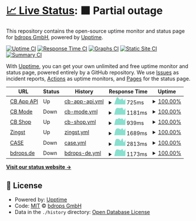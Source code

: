 # [📈 Live Status](https://bdrops-GmbH.github.io/upptime): <!--live status--> **🟧 Partial outage**

This repository contains the open-source uptime monitor and status page for [bdrops GmbH](https://bdrops.de), powered by [Upptime](https://github.com/upptime/upptime).

[![Uptime CI](https://github.com/koj-co/upptime/workflows/Uptime%20CI/badge.svg)](https://github.com/koj-co/upptime/actions?query=workflow%3A%22Uptime+CI%22)
[![Response Time CI](https://github.com/koj-co/upptime/workflows/Response%20Time%20CI/badge.svg)](https://github.com/koj-co/upptime/actions?query=workflow%3A%22Response+Time+CI%22)
[![Graphs CI](https://github.com/koj-co/upptime/workflows/Graphs%20CI/badge.svg)](https://github.com/koj-co/upptime/actions?query=workflow%3A%22Graphs+CI%22)
[![Static Site CI](https://github.com/koj-co/upptime/workflows/Static%20Site%20CI/badge.svg)](https://github.com/koj-co/upptime/actions?query=workflow%3A%22Static+Site+CI%22)
[![Summary CI](https://github.com/koj-co/upptime/workflows/Summary%20CI/badge.svg)](https://github.com/koj-co/upptime/actions?query=workflow%3A%22Summary+CI%22)

With [Upptime](https://upptime.js.org), you can get your own unlimited and free uptime monitor and status page, powered entirely by a GitHub repository. We use [Issues](https://github.com/bdrops-GmbH/upptime/issues) as incident reports, [Actions](https://github.com/bdrops-GmbH/upptime/actions) as uptime monitors, and [Pages](https://bdrops-GmbH.github.io/upptime) for the status page.

<!--start: status pages-->
<!-- This summary is generated by Upptime (https://github.com/upptime/upptime) -->
<!-- Do not edit this manually, your changes will be overwritten -->
<!-- prettier-ignore -->
| URL | Status | History | Response Time | Uptime |
| --- | ------ | ------- | ------------- | ------ |
| <img alt="" src="https://favicons.githubusercontent.com/app.cbmode.de" height="13"> [CB App API](https://app.cbmode.de/app/tiles) | Up | [cb-app-api.yml](https://github.com/bdrops-GmbH/upptime/commits/HEAD/history/cb-app-api.yml) | <details><summary><img alt="Response time graph" src="./graphs/cb-app-api/response-time-week.png" height="20"> 725ms</summary><br><a href="https://upptime.bdrops.space/history/cb-app-api"><img alt="Response time 756" src="https://img.shields.io/endpoint?url=https%3A%2F%2Fraw.githubusercontent.com%2Fbdrops-GmbH%2Fupptime%2FHEAD%2Fapi%2Fcb-app-api%2Fresponse-time.json"></a><br><a href="https://upptime.bdrops.space/history/cb-app-api"><img alt="24-hour response time 755" src="https://img.shields.io/endpoint?url=https%3A%2F%2Fraw.githubusercontent.com%2Fbdrops-GmbH%2Fupptime%2FHEAD%2Fapi%2Fcb-app-api%2Fresponse-time-day.json"></a><br><a href="https://upptime.bdrops.space/history/cb-app-api"><img alt="7-day response time 725" src="https://img.shields.io/endpoint?url=https%3A%2F%2Fraw.githubusercontent.com%2Fbdrops-GmbH%2Fupptime%2FHEAD%2Fapi%2Fcb-app-api%2Fresponse-time-week.json"></a><br><a href="https://upptime.bdrops.space/history/cb-app-api"><img alt="30-day response time 639" src="https://img.shields.io/endpoint?url=https%3A%2F%2Fraw.githubusercontent.com%2Fbdrops-GmbH%2Fupptime%2FHEAD%2Fapi%2Fcb-app-api%2Fresponse-time-month.json"></a><br><a href="https://upptime.bdrops.space/history/cb-app-api"><img alt="1-year response time 742" src="https://img.shields.io/endpoint?url=https%3A%2F%2Fraw.githubusercontent.com%2Fbdrops-GmbH%2Fupptime%2FHEAD%2Fapi%2Fcb-app-api%2Fresponse-time-year.json"></a></details> | <details><summary><a href="https://upptime.bdrops.space/history/cb-app-api">100.00%</a></summary><a href="https://upptime.bdrops.space/history/cb-app-api"><img alt="All-time uptime 99.99%" src="https://img.shields.io/endpoint?url=https%3A%2F%2Fraw.githubusercontent.com%2Fbdrops-GmbH%2Fupptime%2FHEAD%2Fapi%2Fcb-app-api%2Fuptime.json"></a><br><a href="https://upptime.bdrops.space/history/cb-app-api"><img alt="24-hour uptime 100.00%" src="https://img.shields.io/endpoint?url=https%3A%2F%2Fraw.githubusercontent.com%2Fbdrops-GmbH%2Fupptime%2FHEAD%2Fapi%2Fcb-app-api%2Fuptime-day.json"></a><br><a href="https://upptime.bdrops.space/history/cb-app-api"><img alt="7-day uptime 100.00%" src="https://img.shields.io/endpoint?url=https%3A%2F%2Fraw.githubusercontent.com%2Fbdrops-GmbH%2Fupptime%2FHEAD%2Fapi%2Fcb-app-api%2Fuptime-week.json"></a><br><a href="https://upptime.bdrops.space/history/cb-app-api"><img alt="30-day uptime 100.00%" src="https://img.shields.io/endpoint?url=https%3A%2F%2Fraw.githubusercontent.com%2Fbdrops-GmbH%2Fupptime%2FHEAD%2Fapi%2Fcb-app-api%2Fuptime-month.json"></a><br><a href="https://upptime.bdrops.space/history/cb-app-api"><img alt="1-year uptime 100.00%" src="https://img.shields.io/endpoint?url=https%3A%2F%2Fraw.githubusercontent.com%2Fbdrops-GmbH%2Fupptime%2FHEAD%2Fapi%2Fcb-app-api%2Fuptime-year.json"></a></details>
| <img alt="" src="https://favicons.githubusercontent.com/cbmode.de" height="13"> [CB Mode](https://cbmode.de) | Down | [cb-mode.yml](https://github.com/bdrops-GmbH/upptime/commits/HEAD/history/cb-mode.yml) | <details><summary><img alt="Response time graph" src="./graphs/cb-mode/response-time-week.png" height="20"> 1181ms</summary><br><a href="https://upptime.bdrops.space/history/cb-mode"><img alt="Response time 1113" src="https://img.shields.io/endpoint?url=https%3A%2F%2Fraw.githubusercontent.com%2Fbdrops-GmbH%2Fupptime%2FHEAD%2Fapi%2Fcb-mode%2Fresponse-time.json"></a><br><a href="https://upptime.bdrops.space/history/cb-mode"><img alt="24-hour response time 1234" src="https://img.shields.io/endpoint?url=https%3A%2F%2Fraw.githubusercontent.com%2Fbdrops-GmbH%2Fupptime%2FHEAD%2Fapi%2Fcb-mode%2Fresponse-time-day.json"></a><br><a href="https://upptime.bdrops.space/history/cb-mode"><img alt="7-day response time 1181" src="https://img.shields.io/endpoint?url=https%3A%2F%2Fraw.githubusercontent.com%2Fbdrops-GmbH%2Fupptime%2FHEAD%2Fapi%2Fcb-mode%2Fresponse-time-week.json"></a><br><a href="https://upptime.bdrops.space/history/cb-mode"><img alt="30-day response time 1100" src="https://img.shields.io/endpoint?url=https%3A%2F%2Fraw.githubusercontent.com%2Fbdrops-GmbH%2Fupptime%2FHEAD%2Fapi%2Fcb-mode%2Fresponse-time-month.json"></a><br><a href="https://upptime.bdrops.space/history/cb-mode"><img alt="1-year response time 1119" src="https://img.shields.io/endpoint?url=https%3A%2F%2Fraw.githubusercontent.com%2Fbdrops-GmbH%2Fupptime%2FHEAD%2Fapi%2Fcb-mode%2Fresponse-time-year.json"></a></details> | <details><summary><a href="https://upptime.bdrops.space/history/cb-mode">100.00%</a></summary><a href="https://upptime.bdrops.space/history/cb-mode"><img alt="All-time uptime 99.99%" src="https://img.shields.io/endpoint?url=https%3A%2F%2Fraw.githubusercontent.com%2Fbdrops-GmbH%2Fupptime%2FHEAD%2Fapi%2Fcb-mode%2Fuptime.json"></a><br><a href="https://upptime.bdrops.space/history/cb-mode"><img alt="24-hour uptime 100.00%" src="https://img.shields.io/endpoint?url=https%3A%2F%2Fraw.githubusercontent.com%2Fbdrops-GmbH%2Fupptime%2FHEAD%2Fapi%2Fcb-mode%2Fuptime-day.json"></a><br><a href="https://upptime.bdrops.space/history/cb-mode"><img alt="7-day uptime 100.00%" src="https://img.shields.io/endpoint?url=https%3A%2F%2Fraw.githubusercontent.com%2Fbdrops-GmbH%2Fupptime%2FHEAD%2Fapi%2Fcb-mode%2Fuptime-week.json"></a><br><a href="https://upptime.bdrops.space/history/cb-mode"><img alt="30-day uptime 100.00%" src="https://img.shields.io/endpoint?url=https%3A%2F%2Fraw.githubusercontent.com%2Fbdrops-GmbH%2Fupptime%2FHEAD%2Fapi%2Fcb-mode%2Fuptime-month.json"></a><br><a href="https://upptime.bdrops.space/history/cb-mode"><img alt="1-year uptime 100.00%" src="https://img.shields.io/endpoint?url=https%3A%2F%2Fraw.githubusercontent.com%2Fbdrops-GmbH%2Fupptime%2FHEAD%2Fapi%2Fcb-mode%2Fuptime-year.json"></a></details>
| <img alt="" src="https://favicons.githubusercontent.com/shop.cbmode.de" height="13"> [CB Shop](https://shop.cbmode.de) | Up | [cb-shop.yml](https://github.com/bdrops-GmbH/upptime/commits/HEAD/history/cb-shop.yml) | <details><summary><img alt="Response time graph" src="./graphs/cb-shop/response-time-week.png" height="20"> 939ms</summary><br><a href="https://upptime.bdrops.space/history/cb-shop"><img alt="Response time 1084" src="https://img.shields.io/endpoint?url=https%3A%2F%2Fraw.githubusercontent.com%2Fbdrops-GmbH%2Fupptime%2FHEAD%2Fapi%2Fcb-shop%2Fresponse-time.json"></a><br><a href="https://upptime.bdrops.space/history/cb-shop"><img alt="24-hour response time 879" src="https://img.shields.io/endpoint?url=https%3A%2F%2Fraw.githubusercontent.com%2Fbdrops-GmbH%2Fupptime%2FHEAD%2Fapi%2Fcb-shop%2Fresponse-time-day.json"></a><br><a href="https://upptime.bdrops.space/history/cb-shop"><img alt="7-day response time 939" src="https://img.shields.io/endpoint?url=https%3A%2F%2Fraw.githubusercontent.com%2Fbdrops-GmbH%2Fupptime%2FHEAD%2Fapi%2Fcb-shop%2Fresponse-time-week.json"></a><br><a href="https://upptime.bdrops.space/history/cb-shop"><img alt="30-day response time 2254" src="https://img.shields.io/endpoint?url=https%3A%2F%2Fraw.githubusercontent.com%2Fbdrops-GmbH%2Fupptime%2FHEAD%2Fapi%2Fcb-shop%2Fresponse-time-month.json"></a><br><a href="https://upptime.bdrops.space/history/cb-shop"><img alt="1-year response time 1092" src="https://img.shields.io/endpoint?url=https%3A%2F%2Fraw.githubusercontent.com%2Fbdrops-GmbH%2Fupptime%2FHEAD%2Fapi%2Fcb-shop%2Fresponse-time-year.json"></a></details> | <details><summary><a href="https://upptime.bdrops.space/history/cb-shop">100.00%</a></summary><a href="https://upptime.bdrops.space/history/cb-shop"><img alt="All-time uptime 99.68%" src="https://img.shields.io/endpoint?url=https%3A%2F%2Fraw.githubusercontent.com%2Fbdrops-GmbH%2Fupptime%2FHEAD%2Fapi%2Fcb-shop%2Fuptime.json"></a><br><a href="https://upptime.bdrops.space/history/cb-shop"><img alt="24-hour uptime 100.00%" src="https://img.shields.io/endpoint?url=https%3A%2F%2Fraw.githubusercontent.com%2Fbdrops-GmbH%2Fupptime%2FHEAD%2Fapi%2Fcb-shop%2Fuptime-day.json"></a><br><a href="https://upptime.bdrops.space/history/cb-shop"><img alt="7-day uptime 100.00%" src="https://img.shields.io/endpoint?url=https%3A%2F%2Fraw.githubusercontent.com%2Fbdrops-GmbH%2Fupptime%2FHEAD%2Fapi%2Fcb-shop%2Fuptime-week.json"></a><br><a href="https://upptime.bdrops.space/history/cb-shop"><img alt="30-day uptime 100.00%" src="https://img.shields.io/endpoint?url=https%3A%2F%2Fraw.githubusercontent.com%2Fbdrops-GmbH%2Fupptime%2FHEAD%2Fapi%2Fcb-shop%2Fuptime-month.json"></a><br><a href="https://upptime.bdrops.space/history/cb-shop"><img alt="1-year uptime 100.00%" src="https://img.shields.io/endpoint?url=https%3A%2F%2Fraw.githubusercontent.com%2Fbdrops-GmbH%2Fupptime%2FHEAD%2Fapi%2Fcb-shop%2Fuptime-year.json"></a></details>
| <img alt="" src="https://favicons.githubusercontent.com/www.zingst.de" height="13"> [Zingst](https://www.zingst.de) | Up | [zingst.yml](https://github.com/bdrops-GmbH/upptime/commits/HEAD/history/zingst.yml) | <details><summary><img alt="Response time graph" src="./graphs/zingst/response-time-week.png" height="20"> 1689ms</summary><br><a href="https://upptime.bdrops.space/history/zingst"><img alt="Response time 1769" src="https://img.shields.io/endpoint?url=https%3A%2F%2Fraw.githubusercontent.com%2Fbdrops-GmbH%2Fupptime%2FHEAD%2Fapi%2Fzingst%2Fresponse-time.json"></a><br><a href="https://upptime.bdrops.space/history/zingst"><img alt="24-hour response time 1876" src="https://img.shields.io/endpoint?url=https%3A%2F%2Fraw.githubusercontent.com%2Fbdrops-GmbH%2Fupptime%2FHEAD%2Fapi%2Fzingst%2Fresponse-time-day.json"></a><br><a href="https://upptime.bdrops.space/history/zingst"><img alt="7-day response time 1689" src="https://img.shields.io/endpoint?url=https%3A%2F%2Fraw.githubusercontent.com%2Fbdrops-GmbH%2Fupptime%2FHEAD%2Fapi%2Fzingst%2Fresponse-time-week.json"></a><br><a href="https://upptime.bdrops.space/history/zingst"><img alt="30-day response time 1560" src="https://img.shields.io/endpoint?url=https%3A%2F%2Fraw.githubusercontent.com%2Fbdrops-GmbH%2Fupptime%2FHEAD%2Fapi%2Fzingst%2Fresponse-time-month.json"></a><br><a href="https://upptime.bdrops.space/history/zingst"><img alt="1-year response time 1732" src="https://img.shields.io/endpoint?url=https%3A%2F%2Fraw.githubusercontent.com%2Fbdrops-GmbH%2Fupptime%2FHEAD%2Fapi%2Fzingst%2Fresponse-time-year.json"></a></details> | <details><summary><a href="https://upptime.bdrops.space/history/zingst">100.00%</a></summary><a href="https://upptime.bdrops.space/history/zingst"><img alt="All-time uptime 99.96%" src="https://img.shields.io/endpoint?url=https%3A%2F%2Fraw.githubusercontent.com%2Fbdrops-GmbH%2Fupptime%2FHEAD%2Fapi%2Fzingst%2Fuptime.json"></a><br><a href="https://upptime.bdrops.space/history/zingst"><img alt="24-hour uptime 100.00%" src="https://img.shields.io/endpoint?url=https%3A%2F%2Fraw.githubusercontent.com%2Fbdrops-GmbH%2Fupptime%2FHEAD%2Fapi%2Fzingst%2Fuptime-day.json"></a><br><a href="https://upptime.bdrops.space/history/zingst"><img alt="7-day uptime 100.00%" src="https://img.shields.io/endpoint?url=https%3A%2F%2Fraw.githubusercontent.com%2Fbdrops-GmbH%2Fupptime%2FHEAD%2Fapi%2Fzingst%2Fuptime-week.json"></a><br><a href="https://upptime.bdrops.space/history/zingst"><img alt="30-day uptime 100.00%" src="https://img.shields.io/endpoint?url=https%3A%2F%2Fraw.githubusercontent.com%2Fbdrops-GmbH%2Fupptime%2FHEAD%2Fapi%2Fzingst%2Fuptime-month.json"></a><br><a href="https://upptime.bdrops.space/history/zingst"><img alt="1-year uptime 100.00%" src="https://img.shields.io/endpoint?url=https%3A%2F%2Fraw.githubusercontent.com%2Fbdrops-GmbH%2Fupptime%2FHEAD%2Fapi%2Fzingst%2Fuptime-year.json"></a></details>
| <img alt="" src="https://favicons.githubusercontent.com/cloppenburg-gruppe.de" height="13"> [CASE](https://cloppenburg-gruppe.de) | Down | [case.yml](https://github.com/bdrops-GmbH/upptime/commits/HEAD/history/case.yml) | <details><summary><img alt="Response time graph" src="./graphs/case/response-time-week.png" height="20"> 2813ms</summary><br><a href="https://upptime.bdrops.space/history/case"><img alt="Response time 2726" src="https://img.shields.io/endpoint?url=https%3A%2F%2Fraw.githubusercontent.com%2Fbdrops-GmbH%2Fupptime%2FHEAD%2Fapi%2Fcase%2Fresponse-time.json"></a><br><a href="https://upptime.bdrops.space/history/case"><img alt="24-hour response time 2821" src="https://img.shields.io/endpoint?url=https%3A%2F%2Fraw.githubusercontent.com%2Fbdrops-GmbH%2Fupptime%2FHEAD%2Fapi%2Fcase%2Fresponse-time-day.json"></a><br><a href="https://upptime.bdrops.space/history/case"><img alt="7-day response time 2813" src="https://img.shields.io/endpoint?url=https%3A%2F%2Fraw.githubusercontent.com%2Fbdrops-GmbH%2Fupptime%2FHEAD%2Fapi%2Fcase%2Fresponse-time-week.json"></a><br><a href="https://upptime.bdrops.space/history/case"><img alt="30-day response time 2834" src="https://img.shields.io/endpoint?url=https%3A%2F%2Fraw.githubusercontent.com%2Fbdrops-GmbH%2Fupptime%2FHEAD%2Fapi%2Fcase%2Fresponse-time-month.json"></a><br><a href="https://upptime.bdrops.space/history/case"><img alt="1-year response time 2749" src="https://img.shields.io/endpoint?url=https%3A%2F%2Fraw.githubusercontent.com%2Fbdrops-GmbH%2Fupptime%2FHEAD%2Fapi%2Fcase%2Fresponse-time-year.json"></a></details> | <details><summary><a href="https://upptime.bdrops.space/history/case">100.00%</a></summary><a href="https://upptime.bdrops.space/history/case"><img alt="All-time uptime 100.00%" src="https://img.shields.io/endpoint?url=https%3A%2F%2Fraw.githubusercontent.com%2Fbdrops-GmbH%2Fupptime%2FHEAD%2Fapi%2Fcase%2Fuptime.json"></a><br><a href="https://upptime.bdrops.space/history/case"><img alt="24-hour uptime 100.00%" src="https://img.shields.io/endpoint?url=https%3A%2F%2Fraw.githubusercontent.com%2Fbdrops-GmbH%2Fupptime%2FHEAD%2Fapi%2Fcase%2Fuptime-day.json"></a><br><a href="https://upptime.bdrops.space/history/case"><img alt="7-day uptime 100.00%" src="https://img.shields.io/endpoint?url=https%3A%2F%2Fraw.githubusercontent.com%2Fbdrops-GmbH%2Fupptime%2FHEAD%2Fapi%2Fcase%2Fuptime-week.json"></a><br><a href="https://upptime.bdrops.space/history/case"><img alt="30-day uptime 100.00%" src="https://img.shields.io/endpoint?url=https%3A%2F%2Fraw.githubusercontent.com%2Fbdrops-GmbH%2Fupptime%2FHEAD%2Fapi%2Fcase%2Fuptime-month.json"></a><br><a href="https://upptime.bdrops.space/history/case"><img alt="1-year uptime 100.00%" src="https://img.shields.io/endpoint?url=https%3A%2F%2Fraw.githubusercontent.com%2Fbdrops-GmbH%2Fupptime%2FHEAD%2Fapi%2Fcase%2Fuptime-year.json"></a></details>
| <img alt="" src="https://favicons.githubusercontent.com/bdrops.de" height="13"> [bdrops.de](https://bdrops.de) | Down | [bdrops-de.yml](https://github.com/bdrops-GmbH/upptime/commits/HEAD/history/bdrops-de.yml) | <details><summary><img alt="Response time graph" src="./graphs/bdrops-de/response-time-week.png" height="20"> 1173ms</summary><br><a href="https://upptime.bdrops.space/history/bdrops-de"><img alt="Response time 1125" src="https://img.shields.io/endpoint?url=https%3A%2F%2Fraw.githubusercontent.com%2Fbdrops-GmbH%2Fupptime%2FHEAD%2Fapi%2Fbdrops-de%2Fresponse-time.json"></a><br><a href="https://upptime.bdrops.space/history/bdrops-de"><img alt="24-hour response time 1249" src="https://img.shields.io/endpoint?url=https%3A%2F%2Fraw.githubusercontent.com%2Fbdrops-GmbH%2Fupptime%2FHEAD%2Fapi%2Fbdrops-de%2Fresponse-time-day.json"></a><br><a href="https://upptime.bdrops.space/history/bdrops-de"><img alt="7-day response time 1173" src="https://img.shields.io/endpoint?url=https%3A%2F%2Fraw.githubusercontent.com%2Fbdrops-GmbH%2Fupptime%2FHEAD%2Fapi%2Fbdrops-de%2Fresponse-time-week.json"></a><br><a href="https://upptime.bdrops.space/history/bdrops-de"><img alt="30-day response time 1054" src="https://img.shields.io/endpoint?url=https%3A%2F%2Fraw.githubusercontent.com%2Fbdrops-GmbH%2Fupptime%2FHEAD%2Fapi%2Fbdrops-de%2Fresponse-time-month.json"></a><br><a href="https://upptime.bdrops.space/history/bdrops-de"><img alt="1-year response time 1108" src="https://img.shields.io/endpoint?url=https%3A%2F%2Fraw.githubusercontent.com%2Fbdrops-GmbH%2Fupptime%2FHEAD%2Fapi%2Fbdrops-de%2Fresponse-time-year.json"></a></details> | <details><summary><a href="https://upptime.bdrops.space/history/bdrops-de">100.00%</a></summary><a href="https://upptime.bdrops.space/history/bdrops-de"><img alt="All-time uptime 100.00%" src="https://img.shields.io/endpoint?url=https%3A%2F%2Fraw.githubusercontent.com%2Fbdrops-GmbH%2Fupptime%2FHEAD%2Fapi%2Fbdrops-de%2Fuptime.json"></a><br><a href="https://upptime.bdrops.space/history/bdrops-de"><img alt="24-hour uptime 100.00%" src="https://img.shields.io/endpoint?url=https%3A%2F%2Fraw.githubusercontent.com%2Fbdrops-GmbH%2Fupptime%2FHEAD%2Fapi%2Fbdrops-de%2Fuptime-day.json"></a><br><a href="https://upptime.bdrops.space/history/bdrops-de"><img alt="7-day uptime 100.00%" src="https://img.shields.io/endpoint?url=https%3A%2F%2Fraw.githubusercontent.com%2Fbdrops-GmbH%2Fupptime%2FHEAD%2Fapi%2Fbdrops-de%2Fuptime-week.json"></a><br><a href="https://upptime.bdrops.space/history/bdrops-de"><img alt="30-day uptime 100.00%" src="https://img.shields.io/endpoint?url=https%3A%2F%2Fraw.githubusercontent.com%2Fbdrops-GmbH%2Fupptime%2FHEAD%2Fapi%2Fbdrops-de%2Fuptime-month.json"></a><br><a href="https://upptime.bdrops.space/history/bdrops-de"><img alt="1-year uptime 100.00%" src="https://img.shields.io/endpoint?url=https%3A%2F%2Fraw.githubusercontent.com%2Fbdrops-GmbH%2Fupptime%2FHEAD%2Fapi%2Fbdrops-de%2Fuptime-year.json"></a></details>

<!--end: status pages-->

[**Visit our status website →**](https://bdrops-GmbH.github.io/upptime)

## 📄 License

- Powered by: [Upptime](https://github.com/upptime/upptime)
- Code: [MIT](./LICENSE) © [bdrops GmbH](https://bdrops.de)
- Data in the `./history` directory: [Open Database License](https://opendatacommons.org/licenses/odbl/1-0/)
